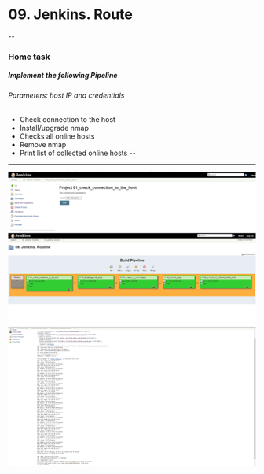 # 09. Jenkins. Route
--
### Home task
##### Implement the following Pipeline
###### Parameters: host IP and credentials  
- Check connection to the host
- Install/upgrade nmap
- Checks all online hosts
- Remove nmap
- Print list of collected online hosts
--
---
![](./img/Jenkins.png)
![](./img/09_Jenkins_Routine_Pipeline.png)
![](./img/05_print_list_of_collected_online_hosts.png)

